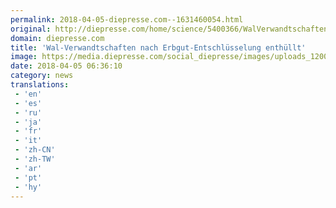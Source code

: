 ```yaml
---
permalink: 2018-04-05-diepresse.com--1631460054.html
original: http://diepresse.com/home/science/5400366/WalVerwandtschaften-nach-ErbgutEntschluesselung-enthuellt?from=rss
domain: diepresse.com
title: 'Wal-Verwandtschaften nach Erbgut-Entschlüsselung enthüllt'
image: https://media.diepresse.com/social_diepresse/images/uploads_1200/7/2/e/5400366/F223A55F-0500-4E09-8852-129D4B075F79_v0_h.jpg
date: 2018-04-05 06:36:10
category: news
translations: 
 - 'en'
 - 'es'
 - 'ru'
 - 'ja'
 - 'fr'
 - 'it'
 - 'zh-CN'
 - 'zh-TW'
 - 'ar'
 - 'pt'
 - 'hy'
---
```



